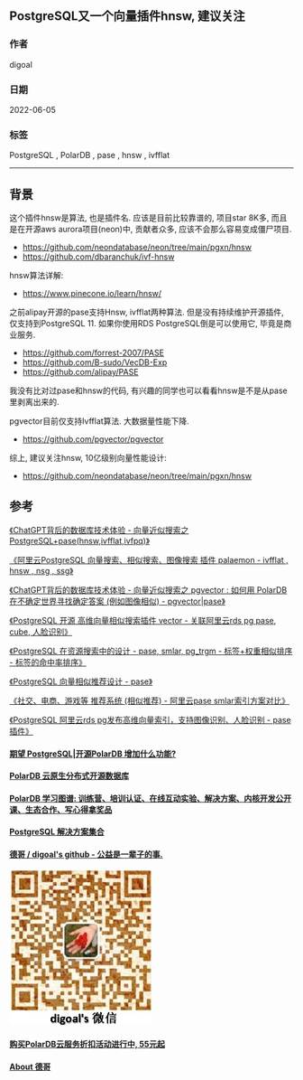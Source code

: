 ## PostgreSQL又一个向量插件hnsw, 建议关注    
                                                                
### 作者                                                                
digoal                                                                
                                                                
### 日期                                                                
2022-06-05                                                     
                                                                
### 标签                                                                
PostgreSQL , PolarDB , pase , hnsw , ivfflat                                               
                                                                
----                                                  
                                                                
## 背景     
这个插件hnsw是算法, 也是插件名. 应该是目前比较靠谱的, 项目star 8K多, 而且是在开源aws aurora项目(neon)中, 贡献者众多, 应该不会那么容易变成僵尸项目.   
- https://github.com/neondatabase/neon/tree/main/pgxn/hnsw  
- https://github.com/dbaranchuk/ivf-hnsw  
  
  
  
hnsw算法详解:  
- https://www.pinecone.io/learn/hnsw/  
  
之前alipay开源的pase支持Hnsw, ivfflat两种算法. 但是没有持续维护开源插件, 仅支持到PostgreSQL 11.  如果你使用RDS PostgreSQL倒是可以使用它, 毕竟是商业服务.   
- https://github.com/forrest-2007/PASE    
- https://github.com/B-sudo/VecDB-Exp    
- https://github.com/alipay/PASE    
  
我没有比对过pase和hnsw的代码, 有兴趣的同学也可以看看hnsw是不是从pase里剥离出来的. 
  
  
pgvector目前仅支持Ivfflat算法. 大数据量性能下降.    
- https://github.com/pgvector/pgvector  
  
  
综上, 建议关注hnsw, 10亿级别向量性能设计:  
- https://github.com/neondatabase/neon/tree/main/pgxn/hnsw  
  
  
## 参考  
[《ChatGPT背后的数据库技术体验 - 向量近似搜索之 PostgreSQL+pase(hnsw,ivfflat,ivfpq)》](../202303/20230330_01.md)    
  
[《阿里云PostgreSQL 向量搜索、相似搜索、图像搜索 插件 palaemon - ivfflat , hnsw , nsg , ssg》](../201908/20190815_01.md)    
  
[《ChatGPT背后的数据库技术体验 - 向量近似搜索之 pgvector : 如何用 PolarDB 在不确定世界寻找确定答案 (例如图像相似) - pgvector|pase》](../202212/20221201_02.md)    
  
[《PostgreSQL 开源 高维向量相似搜索插件 vector - 关联阿里云rds pg pase, cube, 人脸识别》](../202105/20210514_03.md)    
  
[《PostgreSQL 在资源搜索中的设计 - pase, smlar, pg_trgm - 标签+权重相似排序 - 标签的命中率排序》](../202009/20200930_01.md)    
  
[《PostgreSQL 向量相似推荐设计 - pase》](../202004/20200424_01.md)    
  
[《社交、电商、游戏等 推荐系统 (相似推荐) - 阿里云pase smlar索引方案对比》](../202004/20200421_01.md)    
  
[《PostgreSQL 阿里云rds pg发布高维向量索引，支持图像识别、人脸识别 - pase 插件》](../201912/20191219_02.md)    
  
  
  
#### [期望 PostgreSQL|开源PolarDB 增加什么功能?](https://github.com/digoal/blog/issues/76 "269ac3d1c492e938c0191101c7238216")
  
  
#### [PolarDB 云原生分布式开源数据库](https://github.com/ApsaraDB "57258f76c37864c6e6d23383d05714ea")
  
  
#### [PolarDB 学习图谱: 训练营、培训认证、在线互动实验、解决方案、内核开发公开课、生态合作、写心得拿奖品](https://www.aliyun.com/database/openpolardb/activity "8642f60e04ed0c814bf9cb9677976bd4")
  
  
#### [PostgreSQL 解决方案集合](../201706/20170601_02.md "40cff096e9ed7122c512b35d8561d9c8")
  
  
#### [德哥 / digoal's github - 公益是一辈子的事.](https://github.com/digoal/blog/blob/master/README.md "22709685feb7cab07d30f30387f0a9ae")
  
  
![digoal's wechat](../pic/digoal_weixin.jpg "f7ad92eeba24523fd47a6e1a0e691b59")
  
  
#### [购买PolarDB云服务折扣活动进行中, 55元起](https://www.aliyun.com/activity/new/polardb-yunparter?userCode=bsb3t4al "e0495c413bedacabb75ff1e880be465a")
  
  
#### [About 德哥](https://github.com/digoal/blog/blob/master/me/readme.md "a37735981e7704886ffd590565582dd0")
  
